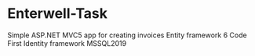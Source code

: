 # Enterwell-Task
 Simple ASP.NET MVC5 app for creating invoices
 Entity framework 6 Code First
 Identity framework 
 MSSQL2019
